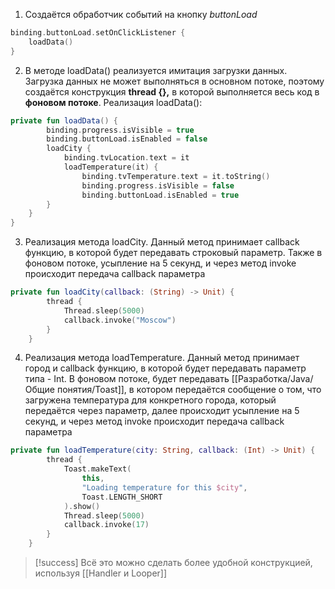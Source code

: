 1. Создаётся обработчик событий на кнопку *buttonLoad* 
```kotlin
binding.buttonLoad.setOnClickListener {  
	loadData()  
}        
```
2. В методе loadData() реализуется имитация загрузки данных. Загрузка данных не может выполняться в основном потоке, поэтому создаётся конструкция **thread {},** в которой выполняется весь код в **фоновом потоке**. Реализация loadData():
```kotlin
private fun loadData() {  
        binding.progress.isVisible = true  
        binding.buttonLoad.isEnabled = false  
        loadCity {  
            binding.tvLocation.text = it  
            loadTemperature(it) {  
                binding.tvTemperature.text = it.toString()  
                binding.progress.isVisible = false  
                binding.buttonLoad.isEnabled = true  
        }  
    }    
}  
```
3. Реализация метода loadCity. Данный метод принимает callback функцию, в которой будет передавать строковый параметр. Также в фоновом потоке, усыпление на 5 секунд, и через метод invoke происходит передача callback параметра
```kotlin
private fun loadCity(callback: (String) -> Unit) {  
        thread {  
            Thread.sleep(5000)  
            callback.invoke("Moscow")  
        }  
    }
```
4. Реализация метода loadTemperature. Данный метод принимает город и callback функцию, в которой будет передавать параметр типа - Int. В фоновом потоке, будет передавать [[Разработка/Java/Общие понятия/Toast]], в котором передаётся сообщение о том, что загружена температура для конкретного города, который передаётся через параметр, далее происходит усыпление на 5 секунд, и через метод invoke происходит передача callback параметра
```kotlin
private fun loadTemperature(city: String, callback: (Int) -> Unit) {  
        thread {  
            Toast.makeText(  
                this,  
                "Loading temperature for this $city",  
                Toast.LENGTH_SHORT  
            ).show()  
            Thread.sleep(5000)  
            callback.invoke(17)  
        }  
    }
```

>[!success] Всё это можно сделать более удобной конструкцией, используя [[Handler и Looper]]
